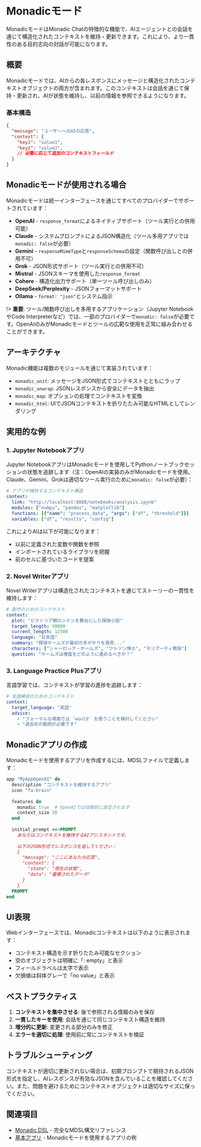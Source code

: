 # Monadicモード

MonadicモードはMonadic Chatの特徴的な機能で、AIエージェントとの会話を通じて構造化されたコンテキストを維持・更新できます。これにより、より一貫性のある目的志向の対話が可能になります。

## 概要

Monadicモードでは、AIからの各レスポンスにメッセージと構造化されたコンテキストオブジェクトの両方が含まれます。このコンテキストは会話を通じて保持・更新され、AIが状態を維持し、以前の情報を参照できるようになります。

### 基本構造

```json
{
  "message": "ユーザーへのAIの応答",
  "context": {
    "key1": "value1",
    "key2": "value2",
    // 必要に応じて追加のコンテキストフィールド
  }
}
```

## Monadicモードが使用される場合

Monadicモードは統一インターフェースを通じてすべてのプロバイダーでサポートされています：

- **OpenAI** - `response_format`によるネイティブサポート（ツール実行との併用可能）
- **Claude** - システムプロンプトによるJSON構造化（ツール多用アプリでは`monadic: false`が必要）
- **Gemini** - `responseMimeType`と`responseSchema`の設定（関数呼び出しとの併用不可）
- **Grok** - JSON形式サポート（ツール実行との併用不可）
- **Mistral** - JSONスキーマを使用した`response_format`
- **Cohere** - 構造化出力サポート（単一ツール呼び出しのみ）
- **DeepSeek/Perplexity** - JSONフォーマットサポート
- **Ollama** - `format: "json"`とシステム指示

!> **重要**: ツール/関数呼び出しを多用するアプリケーション（Jupyter NotebookやCode Interpreterなど）では、一部のプロバイダーで`monadic: false`が必要です。OpenAIのみがMonadicモードとツールの広範な使用を正常に組み合わせることができます。

## アーキテクチャ

Monadic機能は複数のモジュールを通じて実装されています：

- `monadic_unit`: メッセージをJSON形式でコンテキストとともにラップ
- `monadic_unwrap`: JSONレスポンスから安全にデータを抽出
- `monadic_map`: オプションの処理でコンテキストを変換
- `monadic_html`: UIでJSONコンテキストを折りたたみ可能なHTMLとしてレンダリング

## 実用的な例

### 1. Jupyter Notebookアプリ

Jupyter NotebookアプリはMonadicモードを使用してPythonノートブックセッションの状態を追跡します（注：OpenAIの実装のみがMonadicモードを使用。Claude、Gemini、Grokは適切なツール実行のために`monadic: false`が必要）：

```yaml
# アプリが維持するコンテキスト構造
context:
  link: "http://localhost:8888/notebooks/analysis.ipynb"
  modules: ["numpy", "pandas", "matplotlib"]
  functions: [{"name": "process_data", "args": ["df", "threshold"]}]
  variables: ["df", "results", "config"]
```

これによりAIは以下が可能になります：
- 以前に定義された変数や関数を参照
- インポートされているライブラリを把握
- 前のセルに基づいたコードを提案

### 2. Novel Writerアプリ

Novel Writerアプリは構造化されたコンテキストを通じてストーリーの一貫性を維持します：

```yaml
# 創作のためのコンテキスト
context:
  plot: "ビクトリア朝ロンドンを舞台にした探偵小説"
  target_length: 50000
  current_length: 12500
  language: "日本語"
  summary: "探偵ホームズが最初の手がかりを発見..."
  characters: ["シャーロック・ホームズ", "ワトソン博士", "モリアーティ教授"]
  question: "ホームズは捜査をどのように進めるべきか？"
```

### 3. Language Practice Plusアプリ

言語学習では、コンテキストが学習の進捗を追跡します：

```yaml
# 言語練習のためのコンテキスト
context:
  target_language: "英語"
  advice: 
    - "フォーマルな場面では 'would' を使うことを検討してください"
    - "過去形の動詞が必要です"
```

## Monadicアプリの作成

Monadicモードを使用するアプリを作成するには、MDSLファイルで定義します：

```ruby
app "MyAppOpenAI" do
  description "コンテキストを維持するアプリ"
  icon "fa-brain"
  
  features do
    monadic true  # OpenAIでは自動的に設定されます
    context_size 20
  end
  
  initial_prompt <<~PROMPT
    あなたはコンテキストを維持するAIアシスタントです。
    
    以下のJSON形式でレスポンスを返してください：
    {
      "message": "ここにあなたの応答",
      "context": {
        "state": "現在の状態",
        "data": "蓄積されたデータ"
      }
    }
  PROMPT
end
```

## UI表現

Webインターフェースでは、Monadicコンテキストは以下のように表示されます：
- コンテキスト構造を示す折りたたみ可能なセクション
- 空のオブジェクトは明確に「: empty」と表示
- フィールドラベルは太字で表示
- 欠損値は斜体グレーで「no value」と表示


## ベストプラクティス

1. **コンテキストを集中させる**: 後で参照される情報のみを保存
2. **一貫したキーを使用**: 会話を通じて同じコンテキスト構造を維持
3. **増分的に更新**: 変更される部分のみを修正
4. **エラーを適切に処理**: 使用前に常にコンテキストを検証

## トラブルシューティング

コンテキストが適切に更新されない場合は、初期プロンプトで期待されるJSON形式を指定し、AIレスポンスが有効なJSONを含んでいることを確認してください。また、問題を避けるためにコンテキストオブジェクトは適切なサイズに保ってください。


## 関連項目

- [Monadic DSL](./monadic_dsl.md) - 完全なMDSL構文リファレンス
- [基本アプリ](../basic-apps/) - Monadicモードを使用するアプリの例